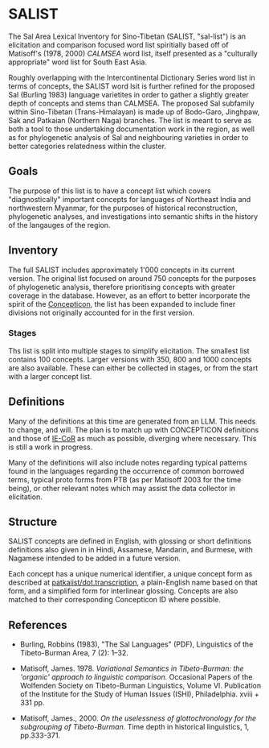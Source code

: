 # SALIST

The Sal Area Lexical Inventory for Sino-Tibetan (SALIST, "sal-list") is an elicitation and comparison focused word list spiritially based off of Matisoff's (1978, 2000) _CALMSEA_ word list, itself presented as a "culturally appropriate" word list for South East Asia.

Roughly overlapping with the Intercontinental Dictionary Series word list in terms of concepts, the SALIST word lsit is further refined for the proposed Sal (Burling 1983) language varietites in order to gather a slightly greater depth of concepts and stems than CALMSEA. The proposed Sal subfamily within Sino-Tibetan (Trans-Himalayan) is made up of Bodo-Garo, Jinghpaw, Sak and Patkaian (Northern Naga) branches. The list is meant to serve as both a tool to those undertaking documentation work in the region, as well as for phylogenetic analysis of Sal and neighbouring varieties in order to better categories relatedness within the cluster.

## Goals

The purpose of this list is to have a concept list which covers "diagnostically" important concepts for languages of Northeast India and northwestern Myanmar, for the purposes of historical reconstruction, phylogenetic analyses, and investigations into semantic shifts in the history of the langauges of the region.

## Inventory

The full SALIST includes approximately 1'000 concepts in its current version. The original list focused on around 750 concepts for the purposes of phylogenetic analysis, therefore prioritising concepts with greater coverage in the database. However, as an effort to better incorporate the spirit of the [Concepticon](https://concepticon.clld.org/), the list has been expanded to include finer divisions not originally accounted for in the first version.

### Stages

Ths list is split into multiple stages to simplify elicitation. The smallest list contains 100 concepts. Larger versions with 350, 800 and 1000 concepts are also available. These can either be collected in stages, or from the start with a larger concept list.

## Definitions

Many of the definitions at this time are generated from an LLM. This needs to change, and will. The plan is to match up with CONCEPTICON definitions and those of [IE-CoR](https://iecor.clld.org/parameters) as much as possible, diverging where necessary. This is still a work in progress.

Many of the definitions will also include notes regarding typical patterns found in the languages regarding the occurrence of common borrowed terms, typical proto forms from PTB (as per Matisoff 2003 for the time being), or other relevant notes which may assist the data collector in elicitation.

## Structure

SALIST concepts are defined in English, with glossing or short definitions definitions also given in in Hindi, Assamese, Mandarin, and Burmese, with Nagamese intended to be added in a future version.

Each concept has a unique numerical identifier, a unique concept form as described at [patkaiist/dot.transcription](https://github.com/patkaiist/dot.transcription), a plain-English name based on that form, and a simplified form for interlinear glossing. Concepts are also matched to their corresponding Concepticon ID where possible.

## References 

- Burling, Robbins (1983), "The Sal Languages" (PDF), Linguistics of the Tibeto-Burman Area, 7 (2): 1–32.

- Matisoff, James. 1978. _Variational Semantics in Tibeto-Burman: the 'organic' approach to linguistic comparison._ Occasional Papers of the Wolfenden Society on Tibeto-Burman Linguistics, Volume VI. Publication of the Institute for the Study of Human Issues (ISHI), Philadelphia. xviii + 331 pp.

- Matisoff, James., 2000. _On the uselessness of glottochronology for the subgrouping of Tibeto-Burman._ Time depth in historical linguistics, 1, pp.333-371.

